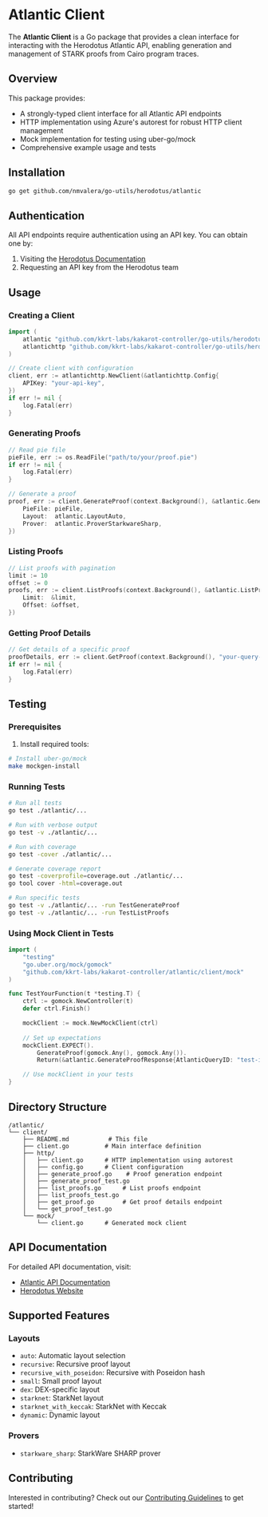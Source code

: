 # Atlantic Client

The **Atlantic Client** is a Go package that provides a clean interface for interacting with the Herodotus Atlantic API, enabling generation and management of STARK proofs from Cairo program traces.

## Overview

This package provides:
- A strongly-typed client interface for all Atlantic API endpoints
- HTTP implementation using Azure's autorest for robust HTTP client management
- Mock implementation for testing using uber-go/mock
- Comprehensive example usage and tests

## Installation

```sh
go get github.com/nmvalera/go-utils/herodotus/atlantic
```

## Authentication

All API endpoints require authentication using an API key. You can obtain one by:
1. Visiting the [Herodotus Documentation](https://docs.herodotus.cloud/atlantic/)
2. Requesting an API key from the Herodotus team

## Usage

### Creating a Client

```go
import (
    atlantic "github.com/kkrt-labs/kakarot-controller/go-utils/herodotus-atlantic/client"
    atlantichttp "github.com/kkrt-labs/kakarot-controller/go-utils/herodotus-atlantic/client/http"
)

// Create client with configuration
client, err := atlantichttp.NewClient(&atlantichttp.Config{
    APIKey: "your-api-key",
})
if err != nil {
    log.Fatal(err)
}
```

### Generating Proofs

```go
// Read pie file
pieFile, err := os.ReadFile("path/to/your/proof.pie")
if err != nil {
    log.Fatal(err)
}

// Generate a proof
proof, err := client.GenerateProof(context.Background(), &atlantic.GenerateProofRequest{
    PieFile: pieFile,
    Layout:  atlantic.LayoutAuto,
    Prover:  atlantic.ProverStarkwareSharp,
})
```

### Listing Proofs

```go
// List proofs with pagination
limit := 10
offset := 0
proofs, err := client.ListProofs(context.Background(), &atlantic.ListProofsRequest{
    Limit:  &limit,
    Offset: &offset,
})
```

### Getting Proof Details

```go
// Get details of a specific proof
proofDetails, err := client.GetProof(context.Background(), "your-query-id")
if err != nil {
    log.Fatal(err)
}
```

## Testing

### Prerequisites

1. Install required tools:
```bash
# Install uber-go/mock
make mockgen-install
```

### Running Tests

```bash
# Run all tests
go test ./atlantic/...

# Run with verbose output
go test -v ./atlantic/...

# Run with coverage
go test -cover ./atlantic/...

# Generate coverage report
go test -coverprofile=coverage.out ./atlantic/...
go tool cover -html=coverage.out

# Run specific tests
go test -v ./atlantic/... -run TestGenerateProof
go test -v ./atlantic/... -run TestListProofs
```

### Using Mock Client in Tests

```go
import (
    "testing"
    "go.uber.org/mock/gomock"
    "github.com/kkrt-labs/kakarot-controller/atlantic/client/mock"
)

func TestYourFunction(t *testing.T) {
    ctrl := gomock.NewController(t)
    defer ctrl.Finish()

    mockClient := mock.NewMockClient(ctrl)
    
    // Set up expectations
    mockClient.EXPECT().
        GenerateProof(gomock.Any(), gomock.Any()).
        Return(&atlantic.GenerateProofResponse{AtlanticQueryID: "test-id"}, nil)

    // Use mockClient in your tests
}
```

## Directory Structure

```
/atlantic/
└── client/
    ├── README.md           # This file
    ├── client.go          # Main interface definition
    ├── http/
    │   ├── client.go      # HTTP implementation using autorest
    │   ├── config.go      # Client configuration
    │   ├── generate_proof.go    # Proof generation endpoint
    │   ├── generate_proof_test.go
    │   ├── list_proofs.go      # List proofs endpoint
    │   ├── list_proofs_test.go
    │   ├── get_proof.go        # Get proof details endpoint
    │   └── get_proof_test.go
    └── mock/
        └── client.go      # Generated mock client
```

## API Documentation

For detailed API documentation, visit:
- [Atlantic API Documentation](https://docs.herodotus.cloud/atlantic/)
- [Herodotus Website](https://herodotus.cloud/)

## Supported Features

### Layouts
- `auto`: Automatic layout selection
- `recursive`: Recursive proof layout
- `recursive_with_poseidon`: Recursive with Poseidon hash
- `small`: Small proof layout
- `dex`: DEX-specific layout
- `starknet`: StarkNet layout
- `starknet_with_keccak`: StarkNet with Keccak
- `dynamic`: Dynamic layout

### Provers
- `starkware_sharp`: StarkWare SHARP prover

## Contributing

Interested in contributing? Check out our [Contributing Guidelines](../../CONTRIBUTING.md) to get started! 
